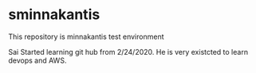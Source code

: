 # sminnakantis
This repository is minnakantis test environment

Sai Started learning git hub from 2/24/2020. He is very existcted to learn devops and AWS.
